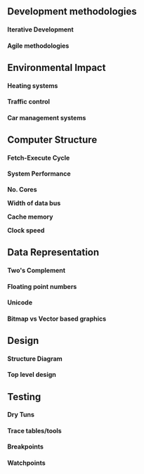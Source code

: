 ## Development methodologies
#### Iterative Development

#### Agile methodologies

## Environmental Impact
#### Heating systems

#### Traffic control

#### Car management systems

## Computer Structure
#### Fetch-Execute Cycle

#### System Performance
**No. Cores**

**Width of data bus**

**Cache memory**

**Clock speed**

## Data Representation
#### Two's Complement

#### Floating point numbers

#### Unicode

#### Bitmap vs Vector based graphics

## Design
#### Structure Diagram

#### Top level design

## Testing
#### Dry Tuns

#### Trace tables/tools

#### Breakpoints

#### Watchpoints